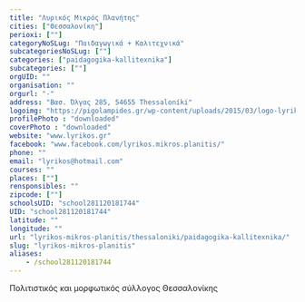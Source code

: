 ```yaml
---
title: "Λυρικός Μικρός Πλανήτης"
cities: ["Θεσσαλονίκη"]
perioxi: [""]
categoryNoSLug: "Παιδαγωγικά + Καλιτεχνικά"
subcategoriesNoSLug: [""]
categories: ["paidagogika-kallitexnika"]
subcategories: [""]
orgUID: ""
organisation: ""
orgurl: "-"
address: "Βασ. Όλγας 285, 54655 Thessaloníki"
logoimg: "https://pigolampides.gr/wp-content/uploads/2015/03/logo-lyrikos1.png"
profilePhoto : "downloaded"
coverPhoto : "downloaded"
website: "www.lyrikos.gr"
facebook: "www.facebook.com/lyrikos.mikros.planitis/"
phone: ""
email: "lyrikos@hotmail.com"
courses: ""
places: [""]
rensponsibles: ""
zipcode: [""]
schoolsUID: "school281120181744"
UID: "school281120181744"
latitude: ""
longitude: ""
url: "lyrikos-mikros-planitis/thessaloniki/paidagogika-kallitexnika/"
slug: "lyrikos-mikros-planitis"
aliases:
    - /school281120181744
---
```



Πολιτιστικός και μορφωτικός σύλλογος Θεσσαλονίκης


